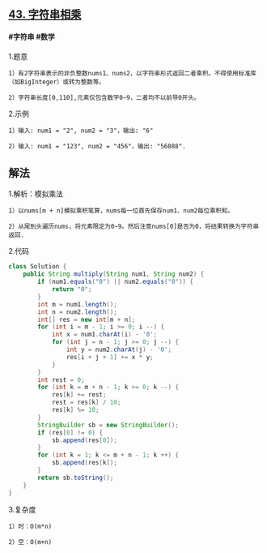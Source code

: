 ## [43. 字符串相乘](https://leetcode.cn/problems/multiply-strings/)

#### #字符串 #数学
1.题意

    1）有2字符串表示的非负整数nums1、nums2，以字符串形式返回二者乘积。不得使用标准库（如BigInteger）或转为整数等。

    2）字符串长度[0,110],元素仅包含数字0~9，二者均不以前导0开头。

2.示例

    1）输入: num1 = "2", num2 = "3"，输出: "6"

    2）输入: num1 = "123", num2 = "456"，输出: "56088".
## 解法
1.解析：模拟乘法

    1）以nums[m + n]模拟乘积笔算，nums每一位首先保存num1、num2每位乘积和。

    2）从尾到头遍历nums，将元素限定为0~9。然后注意nums[0]是否为0，将结果转换为字符串返回.

2.代码
```java
class Solution {
    public String multiply(String num1, String num2) {
        if (num1.equals("0") || num2.equals("0")) {
            return "0";
        }
        int m = num1.length();
        int n = num2.length();
        int[] res = new int[m + n];
        for (int i = m - 1; i >= 0; i --) {
            int x = num1.charAt(i) - '0';
            for (int j = n - 1; j >= 0; j --) {
                int y = num2.charAt(j) - '0';
                res[i + j + 1] += x * y;
            }
        }
        int rest = 0;
        for (int k = m + n - 1; k >= 0; k --) {
            res[k] += rest;
            rest = res[k] / 10;
            res[k] %= 10;
        }
        StringBuilder sb = new StringBuilder();
        if (res[0] != 0) {
            sb.append(res[0]);
        }
        for (int k = 1; k <= m + n - 1; k ++) {
            sb.append(res[k]);
        }
        return sb.toString();
    }
}
```
3.复杂度

    1）时：O(m*n)

    2）空：O(m+n)
